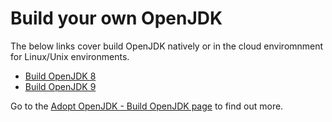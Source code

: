 # Build your own OpenJDK

The below links cover build OpenJDK natively or in the cloud enviromnment for Linux/Unix environments.

* [Build OpenJDK 8](build_openjdk_8.md)
* [Build OpenJDK 9](build_openjdk_9.md)

Go to the [Adopt OpenJDK - Build OpenJDK  page](https://java.net/projects/adoptopenjdk/pages/WhatToWorkOnForOpenJDK#Build_OpenJDK) to find out more.